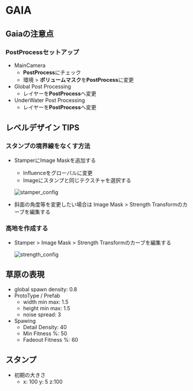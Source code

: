 # GAIA

## Gaiaの注意点

### PostProcessセットアップ

- MainCamera
  - **PostProcess**にチェック
  - 環境 > **ボリュームマスク**を**PostProcess**に変更
- Global Post Processing
  - レイヤーを**PostProcess**へ変更
- UnderWater Post Processing
  - レイヤーを**PostProcess**へ変更

## レベルデザイン TIPS

### スタンプの境界線をなくす方法

- StamperにImage Maskを追加する
  - Influenceをグローバルに変更
  - Imageにスタンプと同じテクスチャを選択する

  ![stamper_config](img/stamper_config.png)

- 斜面の角度等を変更したい場合は Image Mask > Strength Transformのカーブを編集する

### 高地を作成する

- Stamper > Image Mask > Strength Transformのカーブを編集する

  ![strength_config](img/stamper_strength_config.png)

## 草原の表現

- global spawn density: 0.8
- ProtoType / Prefab
  - width min max: 1.5
  - height min max: 1.5
  - noise spread: 3
- Spawing
  - Detail Density: 40
  - Min Fitness %: 50
  - Fadeout Fitness %: 60

## スタンプ

- 初期の大きさ
  - x: 100 y: 5 z:100
